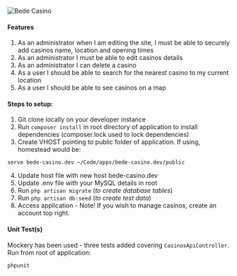 ![Bede Casino](http://i.imgur.com/TfWFSAy.png "Bede Casino")

#### Features
1. As an administrator when I am editing the site, I must be able to securely add casinos
name, location and opening times
2. As an administrator I must be able to edit casinos details
3. As an administrator I can delete a casino
4. As a user I should be able to search for the nearest casino to my current location
5. As a user I should be able to see casinos on a map

#### Steps to setup:
1. Git clone locally on your developer instance
2. Run `composer install` in root directory of application to install dependencies (composer.lock used to lock dependencies)
3. Create VHOST pointing to public folder of application. If using, homestead would be:
```
serve bede-casino.dev ~/Code/apps/bede-casino.dev/public
```
4. Update host file with new host bede-casino.dev
5. Update .env file with your MySQL details in root
6. Run `php artisan migrate` (_to create database tables_)
7. Run `php artisan db:seed` (_to create test data_)
8. Access application - Note! If you wish to manage casinos, create an account top right.

#### Unit Test(s)
Mockery has been used - three tests added covering `CasinosApiController`.
Run from root of application:
```
phpunit
```